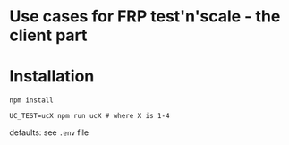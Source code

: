 # Use cases for FRP test'n'scale - the client part

# Installation

```shell
npm install

UC_TEST=ucX npm run ucX # where X is 1-4
```

defaults: see `.env` file
